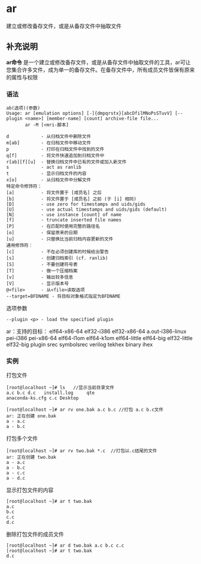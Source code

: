 ar
===

建立或修改备存文件，或是从备存文件中抽取文件

## 补充说明

**ar命令** 是一个建立或修改备存文件，或是从备存文件中抽取文件的工具，ar可让您集合许多文件，成为单一的备存文件。在备存文件中，所有成员文件皆保有原来的属性与权限

### 语法  

```
ab(选项)(参数)
Usage: ar [emulation options] [-]{dmpqrstx}[abcDfilMNoPsSTuvV] [--plugin <name>] [member-name] [count] archive-file file...
       ar -M [<mri-脚本]
```

  


```
d            - 从归档文件中删除文件
m[ab]        - 在归档文件中移动文件
p            - 打印在归档文件中找到的文件
q[f]         - 将文件快速追加到归档文件中
r[ab][f][u]  - 替换归档文件中已有的文件或加入新文件
s            - act as ranlib
t            - 显示归档文件的内容
x[o]         - 从归档文件中分解文件
特定命令修饰符：
[a]          - 将文件置于 [成员名] 之后
[b]          - 将文件置于 [成员名] 之前 (于 [i] 相同)
[D]          - use zero for timestamps and uids/gids
[U]          - use actual timestamps and uids/gids (default)
[N]          - use instance [count] of name
[f]          - truncate inserted file names
[P]          - 在匹配时使用完整的路径名
[o]          - 保留原来的日期
[u]          - 只替换比当前归档内容更新的文件
通用修饰符：
[c]          - 不在必须创建库的时候给出警告
[s]          - 创建归档索引 (cf. ranlib)
[S]          - 不要创建符号表
[T]          - 做一个压缩档案
[v]          - 输出较多信息
[V]          - 显示版本号
@<file>      - 从<file>读取选项
--target=BFDNAME - 将目标对象格式指定为BFDNAME
```

选项参数 

```
--plugin <p> - load the specified plugin
```

ar：支持的目标： elf64-x86-64 elf32-i386 elf32-x86-64 a.out-i386-linux pei-i386 pei-x86-64 elf64-l1om elf64-k1om elf64-little elf64-big elf32-little elf32-big plugin srec symbolsrec verilog tekhex binary ihex

### 实例

打包文件

```
[root@localhost ~]# ls   //显示当前目录文件   
a.c	b.c d.c   install.log	  qte
anaconda-ks.cfg c.c Desktop 

[root@localhost ~]# ar rv one.bak a.c b.c //打包 a.c b.c文件 
ar: 正在创建 one.bak
a - a.c
a - b.c
```

打包多个文件

```
[root@localhost ~]# ar rv two.bak *.c  //打包以.c结尾的文件  
ar: 正在创建 two.bak
a - a.c
a - b.c
a - c.c
a - d.c
```

显示打包文件的内容

```
[root@localhost ~]# ar t two.bak    
a.c
b.c
c.c
d.c
```

删除打包文件的成员文件

```
[root@localhost ~]# ar d two.bak a.c b.c c.c  
[root@localhost ~]# ar t two.bak       
d.c
```



